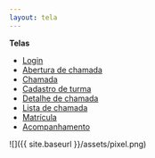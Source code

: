 ```yaml
---
layout: tela
---
```


**Telas**

* [Login](/einstein/login "Login")
* [Abertura de chamada](/einstein/abertura-chamada "Abertura de chamada")
* [Chamada](/einstein/chamada "Chamada")
* [Cadastro de turma](/einstein/cadastro-turma "Cadastro de turma")
* [Detalhe de chamada](/einstein/detalhe-chamada "Detalhe de chamada")
* [Lista de chamada](/einstein/lista-chamada "Lista de chamada")
* [Matrícula](/einstein/matricula "Matrícula")
* [Acompanhamento](/einstein/acompanhamento "Acompanhamento")

![]({{ site.baseurl }}/assets/pixel.png)

